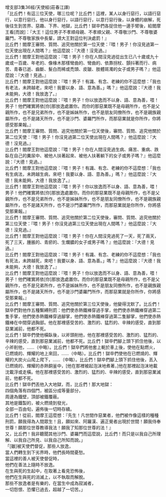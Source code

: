 增支部3集36經/天使經(莊春江譯)  
「比丘們！有這三位天使，哪三位呢？比丘們！這裡，某人以身行惡行，以語行惡行，以意行惡行。他以身行惡行，以語行惡行，以意行惡行後，以身體的崩解，死後往生到苦界、惡趣、下界、地獄，比丘們！獄卒們各捉住他一邊手臂後，給閻摩王看[而說]：『大王！這位男子不孝順母親、不孝順父親、不尊敬沙門、不尊敬婆羅門，不尊敬家族中長輩，請大王對這位判決處罰！』  
比丘們！閻摩王審問、質問、追究他關於第一位天使：『喂！男子！你沒見過第一位天使出現在人間嗎？』他這麼說：『大德！沒見過。』  
比丘們！閻摩王對他這麼說：『喂！男子！你在人間沒見過從出生已八十歲或九十歲或一百歲、年老的、像椽木那樣彎曲的、彎曲的、依靠拐杖、顫抖著而行、病苦、青春已逝、齒斷、髮白而稀或禿頭、皮皺、肢體斑濁的女子或男子嗎？』他這麼說：『大德！見過。』  
比丘們！閻摩王對他這麼說：『喂！男子！有識、有念、老練的你不這麼想：「我也有老法，未跨越老，來吧！我要以身、語、意為善。」嗎？』他這麼說：『大德！我未能夠，大德！我放逸了。』  
比丘們！閻摩王對他這麼說：『喂！男子！你以放逸而不以身、語、意為善，喂！男子！他們確實將依[你]那放逸處置你。而你的那惡業既不是母親所作，也不是父親所作，也不是兄弟所作，也不是姊妹所作，也不是朋友同僚所作，也不是親族親屬所作，也不是諸天所作，也不是沙門、婆羅門所作，而那惡業就是你所作，你將感受那果報。』  
比丘們！閻摩王審問、質問、追究他關於第一位天使後，審問、質問、追究他關於第二位天使：『喂！男子！你沒見過第二位天使出現在人間嗎？』他這麼說：『大德！沒見過。』  
比丘們！閻摩王對他這麼說：『喂！男子！你在人間沒見過生病、痛苦、重病、跌臥在自己的糞尿中、被他人扶著起來、被他人扶著躺下的女子或男子嗎？』他這麼說：『大德！見過。』  
比丘們！閻摩王對他這麼說：『喂！男子！有識、有念、老練的你不這麼想：「我也有生病法，未跨越生病，來吧！我要以身、語、意為善。」嗎？』他這麼說：『大德！我未能夠，大德！我放逸了。』  
比丘們！閻摩王對他這麼說：『喂！男子！你以放逸而不以身、語、意為善，喂！男子！他們確實將依[你]那放逸處置你。而你的那惡業既不是母親所作，也不是父親所作，也不是兄弟所作，也不是姊妹所作，也不是朋友同僚所作，也不是親族親屬所作，也不是諸天所作，也不是沙門婆羅門所作，而那惡業就是你所作，你將感受那果報。』  
比丘們！閻摩王審問、質問、追究他關於第二位天使後，審問、質問、追究他關於第三位天使：『喂！男子！你沒見過第三位天使出現在人間嗎？』他這麼說：『大德！沒見過。』  
比丘們！閻摩王對他這麼說：『喂！男子！你在人間沒見過死了一天，死了兩天，死了三天，腫脹的、青瘀的、生爛膿的女子或男子嗎？』他這麼說：『大德！見過。』  
比丘們！閻摩王對他這麼說：『喂！男子！有識、有念、老練的你不這麼想：「我也有死法，未跨越死，來吧！我要以身、語、意為善。」嗎？』他這麼說：『大德！我未能夠，大德！我放逸了。』  
比丘們！閻摩王對他這麼說：『喂！男子！你以放逸而不以身、語、意為善，喂！男子！他們確實將依[你]那放逸處置你。而你的那惡業既不是母親所作，也不是父親所作，也不是兄弟所作，也不是姊妹所作，也不是朋友同僚所作，也不是親族親屬所作，也不是諸天所作，也不是沙門婆羅門所作，而那惡業就是你所作，你將感受那果報。』  
比丘們！閻摩王審問、質問、追究他關於第三位天使後，他變得沈默了。比丘們！獄卒們對他作五種繫縛刑罰：他們使赤熱鐵棒穿過手掌，他們使赤熱鐵棒穿過第二隻手掌，他們使赤熱鐵棒穿過腳掌，他們使赤熱鐵棒穿過第二隻腳掌，他們使赤熱鐵棒在中間穿過胸部。他在那裡感受苦的、激烈的、猛烈的、辛辣的感受，直到那惡業滅前，他都不死。  
比丘們！獄卒們使他橫臥後，以斧頭削他，他在那裡感受苦的、激烈的、猛烈的、辛辣的感受，直到那惡業滅前，他都不死。比丘們！獄卒們腳上頭下抓住他後，以小斧削他，……（中略）。比丘們！獄卒們將他套上軛於車上後，使他在點燃火，已燃燒的、輝耀的地上來回，……（中略）。比丘們！獄卒們使他在已燃燒的、輝耀的大炭火山爬上爬下，……（中略）。比丘們！獄卒們腳上頭下抓住他後，丟入已燃燒的、輝耀的赤熱銅釜中，[他在那裡被起泡沫地煮著，]他在那裡起泡沫地載沈載浮或走橫。他在那裡感受苦的、激烈的、猛烈的、辛辣的感受，直到那惡業滅前，他都不死。  
比丘們！獄卒們丟他入大地獄，而，比丘們！那大地獄：  
四個角落有四個門，被區分成等量部分，  
周邊為鐵壁，頂部被鐵覆蔽。  
其地是鐵製的，被火燃燒到發光，  
全部一百由旬，遍佈後一切時存續。  
比丘們！從前，閻摩王這麼想：『先生！凡世間作惡業者，他們被作像這樣的種種刑罰，願我得為人間眾生！且，願如來、阿羅漢、遍正覺者出現於世間！願我侍奉世尊！願那位世尊教導我法！願我了知那位世尊的法！』  
又，比丘們！我非聽聞其他沙門、婆羅門而這麼說，比丘們！而只是以我自己所理解、以我自己所見、以我自己所知而說。」  
「[雖]被天使們督促，那些人放逸，  
當人們轉生到下劣界時，他們長時間憂愁。  
當這裡的善人被天使督促時，  
他們在善法上隨時不放逸。  
在生與死的生起中，在取著上看見恐怖後，  
他們在生與死的消滅上，以不執取而解脫。  
那些不放逸者是有樂的，在當生中成為寂滅者，  
一切怨恨、恐懼已過去，超越了一切苦。」  
  
  
